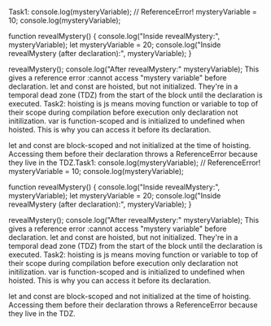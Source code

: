 Task1: console.log(mysteryVariable); // ReferenceError! mysteryVariable = 10; console.log(mysteryVariable);

function revealMystery() { console.log("Inside revealMystery:", mysteryVariable); let mysteryVariable = 20; console.log("Inside revealMystery (after declaration):", mysteryVariable); }

revealMystery(); console.log("After revealMystery:" mysteryVariable); This gives a reference error :cannot access "mystery variable" before declaration. let and const are hoisted, but not initialized. They're in a temporal dead zone (TDZ) from the start of the block until the declaration is executed. Task2: hoisting is js means moving function or variable to top of their scope during compilation before execution only declaration not initilization. var is function-scoped and is initialized to undefined when hoisted. This is why you can access it before its declaration.

let and const are block-scoped and not initialized at the time of hoisting. Accessing them before their declaration throws a ReferenceError because they live in the TDZ.Task1: console.log(mysteryVariable); // ReferenceError! mysteryVariable = 10; console.log(mysteryVariable);

function revealMystery() { console.log("Inside revealMystery:", mysteryVariable); let mysteryVariable = 20; console.log("Inside revealMystery (after declaration):", mysteryVariable); }

revealMystery(); console.log("After revealMystery:" mysteryVariable); This gives a reference error :cannot access "mystery variable" before declaration. let and const are hoisted, but not initialized. They're in a temporal dead zone (TDZ) from the start of the block until the declaration is executed. Task2: hoisting is js means moving function or variable to top of their scope during compilation before execution only declaration not initilization. var is function-scoped and is initialized to undefined when hoisted. This is why you can access it before its declaration.

let and const are block-scoped and not initialized at the time of hoisting. Accessing them before their declaration throws a ReferenceError because they live in the TDZ.

